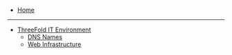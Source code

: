 * [Home](/)

----

* [ThreeFold IT Environment](/itenv/README.md)
    * [DNS Names](/itenv/dns_names.md)
    * [Web Infrastructure](/itenv/web_infrastructure.md)